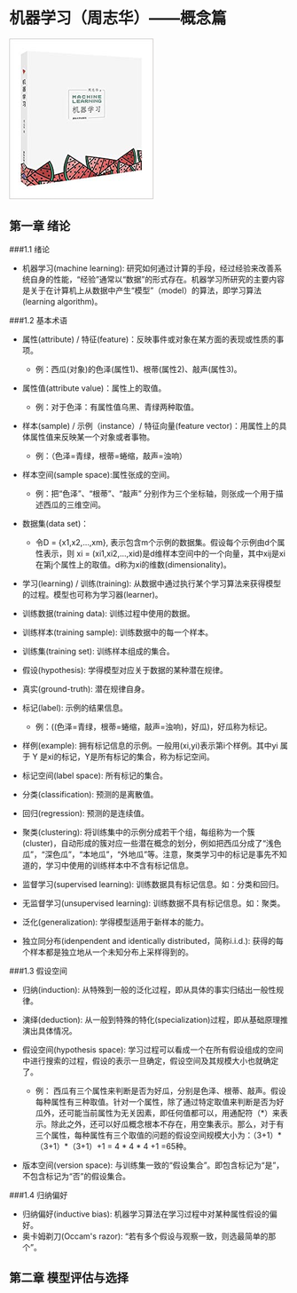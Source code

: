 # 机器学习（周志华）——概念篇


![network model](image/ml_zhouzhihua.jpg)


## 第一章 绪论
###1.1 绪论
* 机器学习(machine learning): 研究如何通过计算的手段，经过经验来改善系统自身的性能，“经验”通常以“数据”的形式存在。机器学习所研究的主要内容是关于在计算机上从数据中产生“模型”（model）的算法，即学习算法(learning algorithm)。

###1.2 基本术语

* 属性(attribute) / 特征(feature)：反映事件或对象在某方面的表现或性质的事项。
  - 例：西瓜(对象)的色泽(属性1)、根蒂(属性2)、敲声(属性3)。
* 属性值(attribute value)：属性上的取值。
  - 例：对于色泽：有属性值乌黑、青绿两种取值。
* 样本(sample) / 示例（instance）/ 特征向量(feature vector)：用属性上的具体属性值来反映某一个对象或者事物。
  - 例：（色泽=青绿，根蒂=蜷缩，敲声=浊响）
* 样本空间(sample space):属性张成的空间。
  - 例：把“色泽”、“根蒂”、“敲声” 分别作为三个坐标轴，则张成一个用于描述西瓜的三维空间。
* 数据集(data set)：
  - 令D = {x1,x2,...,xm}, 表示包含m个示例的数据集。假设每个示例由d个属性表示，则 xi = (xi1,xi2,...,xid)是d维样本空间中的一个向量，其中xij是xi在第j个属性上的取值。d称为xi的维数(dimensionality)。
  
* 学习(learning) / 训练(training): 从数据中通过执行某个学习算法来获得模型的过程。模型也可称为学习器(learner)。
* 训练数据(training data): 训练过程中使用的数据。
* 训练样本(training sample): 训练数据中的每一个样本。
* 训练集(training set): 训练样本组成的集合。
* 假设(hypothesis): 学得模型对应关于数据的某种潜在规律。
* 真实(ground-truth): 潜在规律自身。
* 标记(label): 示例的结果信息。
  - 例：((色泽=青绿，根蒂=蜷缩，敲声=浊响)，好瓜)，好瓜称为标记。

* 样例(example): 拥有标记信息的示例。一般用(xi,yi)表示第i个样例。其中yi 属于 Y 是xi的标记，Y是所有标记的集合，称为标记空间。
* 标记空间(label space): 所有标记的集合。
* 分类(classification): 预测的是离散值。
* 回归(regression): 预测的是连续值。
* 聚类(clustering): 将训练集中的示例分成若干个组，每组称为一个簇(cluster)，自动形成的簇对应一些潜在概念的划分，例如把西瓜分成了“浅色瓜”，“深色瓜”，“本地瓜”，“外地瓜”等。注意，聚类学习中的标记是事先不知道的，学习中使用的训练样本中不含有标记信息。
* 监督学习(supervised learning): 训练数据具有标记信息。如：分类和回归。
* 无监督学习(unsupervised learning): 训练数据不具有标记信息。如：聚类。
* 泛化(generalization): 学得模型适用于新样本的能力。
* 独立同分布(idenpendent and identically distributed，简称i.i.d.): 获得的每个样本都是独立地从一个未知分布上采样得到的。

###1.3 假设空间
* 归纳(induction): 从特殊到一般的泛化过程，即从具体的事实归结出一般性规律。
* 演绎(deduction): 从一般到特殊的特化(specialization)过程，即从基础原理推演出具体情况。
* 假设空间(hypothesis space): 学习过程可以看成一个在所有假设组成的空间中进行搜索的过程，假设的表示一旦确定，假设空间及其规模大小也就确定了。
  - 例： 西瓜有三个属性来判断是否为好瓜，分别是色泽、根蒂、敲声。假设每种属性有三种取值。针对一个属性，除了通过特定取值来判断是否为好瓜外，还可能当前属性为无关因素，即任何值都可以，用通配符（*）来表示。除此之外，还可以好瓜概念根本不存在，用空集表示。那么，对于有三个属性，每种属性有三个取值的问题的假设空间规模大小为：（3+1）\*（3+1）\*（3+1）+1 = 4 \* 4 \* 4 +1 =65种。

* 版本空间(version space): 与训练集一致的“假设集合”。即包含标记为“是”，不包含标记为“否”的假设集合。

###1.4 归纳偏好
* 归纳偏好(inductive bias): 机器学习算法在学习过程中对某种属性假设的偏好。
* 奥卡姆剃刀(Occam's razor): “若有多个假设与观察一致，则选最简单的那个”。


## 第二章 模型评估与选择